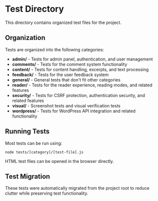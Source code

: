 # Test Directory

This directory contains organized test files for the project.

## Organization

Tests are organized into the following categories:

- **admin/** - Tests for admin panel, authentication, and user management
- **comments/** - Tests for the comment system functionality
- **content/** - Tests for content handling, excerpts, and text processing
- **feedback/** - Tests for the user feedback system
- **general/** - General tests that don't fit other categories
- **reader/** - Tests for the reader experience, reading modes, and related features
- **security/** - Tests for CSRF protection, authentication security, and related features
- **visual/** - Screenshot tests and visual verification tests
- **wordpress/** - Tests for WordPress API integration and related functionality

## Running Tests

Most tests can be run using:

```
node tests/[category]/[test-file].js
```

HTML test files can be opened in the browser directly.

## Test Migration

These tests were automatically migrated from the project root to reduce clutter
while preserving test functionality.
